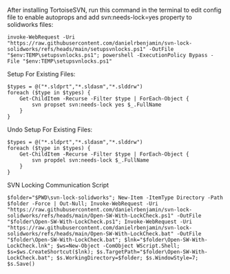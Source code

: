 After installing TortoiseSVN, run this command in the terminal to edit config file to enable autoprops and add svn:needs-lock=yes property to solidworks files:
```
invoke-WebRequest -Uri "https://raw.githubusercontent.com/danielrbenjamin/svn-lock-solidworks/refs/heads/main/setupsvnlocks.ps1" -OutFile "$env:TEMP\setupsvnlocks.ps1"; powershell -ExecutionPolicy Bypass -File "$env:TEMP\setupsvnlocks.ps1"
```

Setup For Existing Files:
```
$types = @("*.sldprt","*.sldasm","*.slddrw")
foreach ($type in $types) {
    Get-ChildItem -Recurse -Filter $type | ForEach-Object {
        svn propset svn:needs-lock yes $_.FullName
    }
}
```

Undo Setup For Existing Files:
```
$types = @("*.sldprt","*.sldasm","*.slddrw")
foreach ($type in $types) {
    Get-ChildItem -Recurse -Filter $type | ForEach-Object {
        svn propdel svn:needs-lock $_.FullName
    }
}
```

SVN Locking Communication Script
```
$folder="$PWD\svn-lock-solidworks"; New-Item -ItemType Directory -Path $folder -Force | Out-Null; Invoke-WebRequest -Uri "https://raw.githubusercontent.com/danielrbenjamin/svn-lock-solidworks/refs/heads/main/Open-SW-With-LockCheck.ps1" -OutFile "$folder\Open-SW-With-LockCheck.ps1"; Invoke-WebRequest -Uri "https://raw.githubusercontent.com/danielrbenjamin/svn-lock-solidworks/refs/heads/main/Open-SW-With-LockCheck.bat" -OutFile "$folder\Open-SW-With-LockCheck.bat"; $lnk="$folder\Open-SW-With-LockCheck.lnk"; $ws=New-Object -ComObject WScript.Shell; $s=$ws.CreateShortcut($lnk); $s.TargetPath="$folder\Open-SW-With-LockCheck.bat"; $s.WorkingDirectory=$folder; $s.WindowStyle=7; $s.Save()
```
